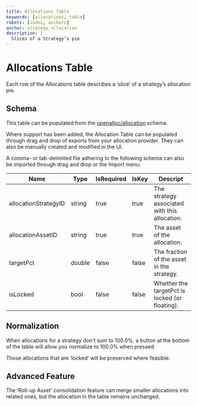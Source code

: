 ```yaml
---
title: Allocations Table
keywords: [allocations, table]
robots: [index, anchors]
anchor: strategy_allocation
description: |
  Slices of a Strategy’s pie
---
```


# Allocations Table

Each row of the Allocations table describes a ‘slice’ of a strategy’s
allocation pie.

## Schema

This table can be populated from the [openalloc/allocation](https://github.com/openalloc/AllocData#mallocation) schema.

Where support has been added, the Allocation Table can be populated
through drag and drop of exports from your allocation provider. They can
also be manually created and modified in the UI.

A comma- or tab-delimited file adhering to the following schema can also be imported through
drag and drop or the Import menu:

| Name | Type | IsRequired | IsKey | Descript |
| ---- | ---- | ---------- | ----- | -------- |
| allocationStrategyID | string | true | true | The strategy associated with this allocation. |
| allocationAssetID | string | true | true | The asset of the allocation. |
| targetPct | double | false | false | The fraction of the asset in the strategy. |
| isLocked | bool | false | false | Whether the targetPct is locked (or floating). |

## Normalization

When allocations for a strategy don't sum to 100.0%, a button at the bottom of the table will allow 
you normalize to 100.0% when pressed.

Those allocations that are ‘locked’ will be preserved where feasible.

## Advanced Feature

The ‘Roll-up Asset’ consolidation feature can merge smaller allocations
into related ones, but the allocation in the table remains unchanged.
